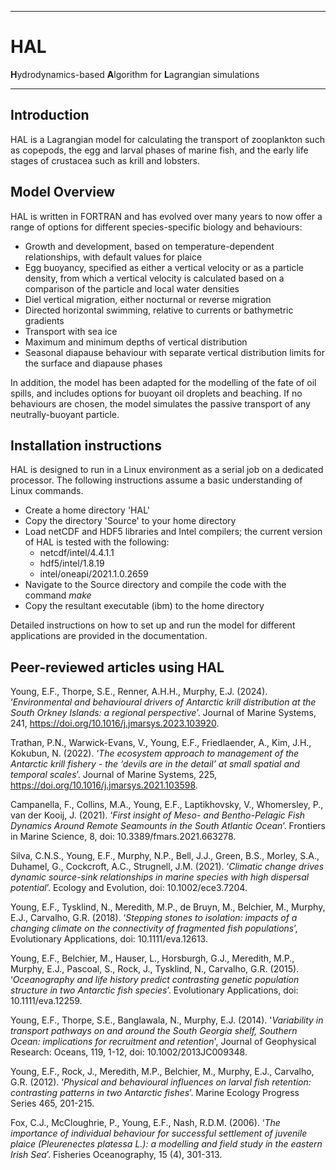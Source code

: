 - - - -
# HAL
**H**ydrodynamics-based **A**lgorithm for **L**agrangian simulations
- - - -

## Introduction

HAL is a Lagrangian model for calculating the transport of zooplankton such as copepods, the egg and larval phases of marine fish, and the early life stages of crustacea such as krill and lobsters.

## Model Overview

HAL is written in FORTRAN and has evolved over many years to now offer a range of options for different species-specific biology and behaviours:

* Growth and development, based on temperature-dependent relationships, with default values for plaice
* Egg buoyancy, specified as either a vertical velocity or as a particle density, from which a vertical velocity is calculated based on a comparison of the particle and local water densities
* Diel vertical migration, either nocturnal or reverse migration
* Directed horizontal swimming, relative to currents or bathymetric gradients
* Transport with sea ice
* Maximum and minimum depths of vertical distribution
* Seasonal diapause behaviour with separate vertical distribution limits for the surface and diapause phases

In addition, the model has been adapted for the modelling of the fate of oil spills, and includes options for buoyant oil droplets and beaching. If no behaviours are chosen, the model simulates the passive transport of any neutrally-buoyant particle.

## Installation instructions

HAL is designed to run in a Linux environment as a serial job on a dedicated processor. The following instructions assume a basic understanding of Linux commands.
* Create a home directory 'HAL'
* Copy the directory 'Source' to your home directory
* Load netCDF and HDF5 libraries and Intel compilers; the current version of HAL is tested with the following:
  * netcdf/intel/4.4.1.1
  * hdf5/intel/1.8.19
  * intel/oneapi/2021.1.0.2659
* Navigate to the Source directory and compile the code with the command _make_
* Copy the resultant executable (ibm) to the home directory

Detailed instructions on how to set up and run the model for different applications are provided in the documentation.

## Peer-reviewed articles using HAL

Young, E.F., Thorpe, S.E., Renner, A.H.H., Murphy, E.J. (2024). ‘_Environmental and behavioural drivers of Antarctic krill distribution at the South Orkney Islands: a regional perspective_’. Journal of Marine Systems, 241, https://doi.org/10.1016/j.jmarsys.2023.103920.

Trathan, P.N., Warwick-Evans, V., Young, E.F., Friedlaender, A., Kim, J.H., Kokubun, N. (2022). ‘_The ecosystem approach to management of the Antarctic krill fishery - the ‘devils are in the detail’ at small spatial and temporal scales_’. Journal of Marine Systems, 225, https://doi.org/10.1016/j.jmarsys.2021.103598.

Campanella, F., Collins, M.A., Young, E.F., Laptikhovsky, V., Whomersley, P., van der Kooij, J. (2021). ‘_First insight of Meso- and Bentho-Pelagic Fish Dynamics Around Remote Seamounts in the South Atlantic Ocean_’. Frontiers in Marine Science, 8, doi: 10.3389/fmars.2021.663278.

Silva, C.N.S., Young, E.F., Murphy, N.P., Bell, J.J., Green, B.S., Morley, S.A., Duhamel, G., Cockcroft, A.C., Strugnell, J.M. (2021). ‘_Climatic change drives dynamic source-sink relationships in marine species with high dispersal potential_’. Ecology and Evolution, doi: 10.1002/ece3.7204.

Young, E.F., Tysklind, N., Meredith, M.P., de Bruyn, M., Belchier, M., Murphy, E.J., Carvalho, G.R. (2018). ‘_Stepping stones to isolation: impacts of a changing climate on the connectivity of fragmented fish populations_’, Evolutionary Applications, doi: 10.1111/eva.12613.

Young, E.F., Belchier, M., Hauser, L., Horsburgh, G.J., Meredith, M.P., Murphy, E.J., Pascoal, S., Rock, J., Tysklind, N., Carvalho, G.R. (2015). ‘_Oceanography and life history predict contrasting genetic population structure in two Antarctic fish species_’. Evolutionary Applications, doi: 10.1111/eva.12259.

Young, E.F., Thorpe, S.E., Banglawala, N., Murphy, E.J. (2014). '_Variability in transport pathways on and around the South Georgia shelf, Southern Ocean: implications for recruitment and retention_', Journal of Geophysical Research: Oceans, 119, 1-12, doi: 10.1002/2013JC009348.

Young, E.F., Rock, J., Meredith, M.P., Belchier, M., Murphy, E.J., Carvalho, G.R. (2012). ‘_Physical and behavioural influences on larval fish retention: contrasting patterns in two Antarctic fishes_’. Marine Ecology Progress Series 465, 201-215.

Fox, C.J., McCloughrie, P., Young, E.F., Nash, R.D.M. (2006). ‘_The importance of individual behaviour for successful settlement of juvenile plaice (Pleurenectes platessa L.): a modelling and field study in the eastern Irish Sea_’. Fisheries Oceanography, 15 (4), 301-313.







